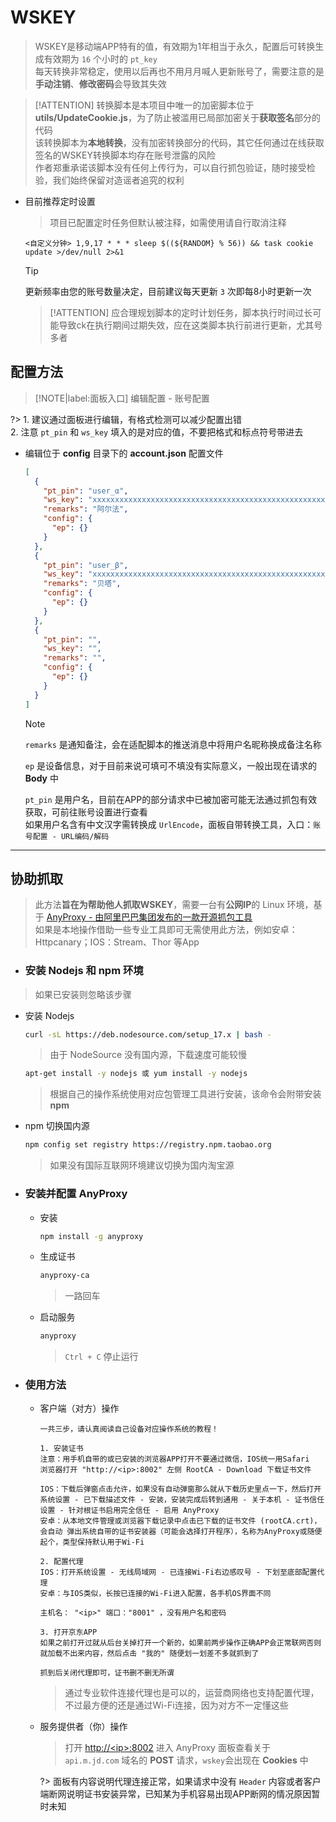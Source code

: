 # WSKEY
> WSKEY是移动端APP特有的值，有效期为1年相当于永久，配置后可转换生成有效期为 `16` 个小时的 `pt_key` \
> 每天转换非常稳定，使用以后再也不用月月喊人更新账号了，需要注意的是**手动注销**、**修改密码**会导致其失效

> [!ATTENTION]
> 转换脚本是本项目中唯一的加密脚本位于 **utils/UpdateCookie.js**，为了防止被滥用已局部加密关于**获取签名**部分的代码\
> 该转换脚本为**本地转换**，没有加密转换部分的代码，其它任何通过在线获取签名的WSKEY转换脚本均存在账号泄露的风险\
> 作者郑重承诺该脚本没有任何上传行为，可以自行抓包验证，随时接受检验，我们始终保留对造谣者追究的权利

- 目前推荐定时设置
  > 项目已配置定时任务但默认被注释，如需使用请自行取消注释

  ```cron
  <自定义分钟> 1,9,17 * * * sleep $((${RANDOM} % 56)) && task cookie update >/dev/null 2>&1
  ```
  > [!TIP]
  > 更新频率由您的账号数量决定，目前建议每天更新 `3` 次即每8小时更新一次

  > [!ATTENTION]
  > 应合理规划脚本的定时计划任务，脚本执行时间过长可能导致ck在执行期间过期失效，应在这类脚本执行前进行更新，尤其号多者

## 配置方法

> [!NOTE|label:面板入口]
> 编辑配置 - 账号配置

?> 1. 建议通过面板进行编辑，有格式检测可以减少配置出错\
  2. 注意 `pt_pin` 和 `ws_key` 填入的是对应的值，不要把格式和标点符号带进去

- 编辑位于 **config** 目录下的 **account.json** 配置文件

  ```json
  [
    {
      "pt_pin": "user_α",
      "ws_key": "xxxxxxxxxxxxxxxxxxxxxxxxxxxxxxxxxxxxxxxxxxxxxxxxxxxxxxxxxxxxxxxxxxxxxxxxxxxxxxxxxxxxxxxxxxxxxxxx",
      "remarks": "阿尔法",
      "config": {
        "ep": {}
      }
    },
    {
      "pt_pin": "user_β",
      "ws_key": "xxxxxxxxxxxxxxxxxxxxxxxxxxxxxxxxxxxxxxxxxxxxxxxxxxxxxxxxxxxxxxxxxxxxxxxxxxxxxxxxxxxxxxxxxxxxxxxx",
      "remarks": "贝塔",
      "config": {
        "ep": {}
      }
    },
    {
      "pt_pin": "",
      "ws_key": "",
      "remarks": "",
      "config": {
        "ep": {}
      }
    }
  ]
  ```

  > [!NOTE]
  > `remarks` 是通知备注，会在适配脚本的推送消息中将用户名昵称换成备注名称
  >
  > `ep` 是设备信息，对于目前来说可填可不填没有实际意义，一般出现在请求的 **Body** 中
  >
  > `pt_pin` 是用户名，目前在APP的部分请求中已被加密可能无法通过抓包有效获取，可前往账号设置进行查看\
  > 如果用户名含有中文汉字需转换成 `UrlEncode`，面板自带转换工具，入口：`账号配置 - URL编码/解码`

***

## 协助抓取
> 此方法**旨在为帮助他人抓取WSKEY**，需要一台有**公网IP**的 Linux 环境，基于 [AnyProxy - 由阿里巴巴集团发布的一款开源抓包工具](https://github.com/alibaba/anyproxy)\
> 如果是本地操作借助一些专业工具即可无需使用此方法，例如安卓：Httpcanary；IOS：Stream、Thor 等App

- ### 安装 Nodejs 和 npm 环境 <!-- {docsify-ignore} -->
> 如果已安装则忽略该步骤

  - 安装 Nodejs

    ```bash
    curl -sL https://deb.nodesource.com/setup_17.x | bash -
    ```
    > 由于 NodeSource 没有国内源，下载速度可能较慢

    ```bash
    apt-get install -y nodejs 或 yum install -y nodejs
    ```
    > 根据自己的操作系统使用对应包管理工具进行安装，该命令会附带安装 **npm**
  
  - npm 切换国内源

    ```bash
    npm config set registry https://registry.npm.taobao.org
    ```
    > 如果没有国际互联网环境建议切换为国内淘宝源

- ### 安装并配置 AnyProxy <!-- {docsify-ignore} -->

  - 安装

    ```bash
    npm install -g anyproxy
    ```

  - 生成证书

    ```bash
    anyproxy-ca
    ```
    > 一路回车

  - 启动服务

    ```bash
    anyproxy
    ```
    > `Ctrl + C` 停止运行

- ### 使用方法 <!-- {docsify-ignore} -->

  - 客户端（对方）操作

    ```
    一共三步，请认真阅读自己设备对应操作系统的教程！
    
    1. 安装证书
    注意：用手机自带的或已安装的浏览器APP打开不要通过微信，IOS统一用Safari
    浏览器打开 "http://<ip>:8002" 左侧 RootCA - Download 下载证书文件
    
    IOS：下载后弹窗点击允许，如果没有自动弹窗那么就从下载历史里点一下，然后打开系统设置 - 已下载描述文件 - 安装，安装完成后转到通用 - 关于本机 - 证书信任设置 - 针对根证书启用完全信任 - 启用 AnyProxy
    安卓：从本地文件管理或浏览器下载记录中点击已下载的证书文件 (rootCA.crt)，会自动 弹出系统自带的证书安装器（可能会选择打开程序），名称为AnyProxy或随便起个，类型保持默认用于Wi-Fi
    
    2. 配置代理
    IOS：打开系统设置 - 无线局域网 - 已连接Wi-Fi右边感叹号 - 下划至底部配置代理
    安卓：与IOS类似，长按已连接的Wi-Fi进入配置，各手机OS界面不同

    主机名： "<ip>" 端口："8001" ，没有用户名和密码
    
    3. 打开京东APP
    如果之前打开过就从后台关掉打开一个新的，如果前两步操作正确APP会正常联网否则就加载不出来内容，然后点击 "我的" 随便划一划差不多就抓到了
    
    抓到后关闭代理即可，证书删不删无所谓
    ```
    > 通过专业软件连接代理也是可以的，运营商网络也支持配置代理，不过最方便的还是通过Wi-Fi连接，因为对方不一定懂这些

  - 服务提供者（你）操作

    > 打开 [http://\<ip\>:8002](http://<ip>:8002 ':disabled') 进入 AnyProxy 面板查看关于 `api.m.jd.com` 域名的 **POST** 请求，`wskey`会出现在 **Cookies** 中

    ?> 面板有内容说明代理连接正常，如果请求中没有 `Header` 内容或者客户端断网说明证书安装异常，已知某为手机容易出现APP断网的情况原因暂时未知
